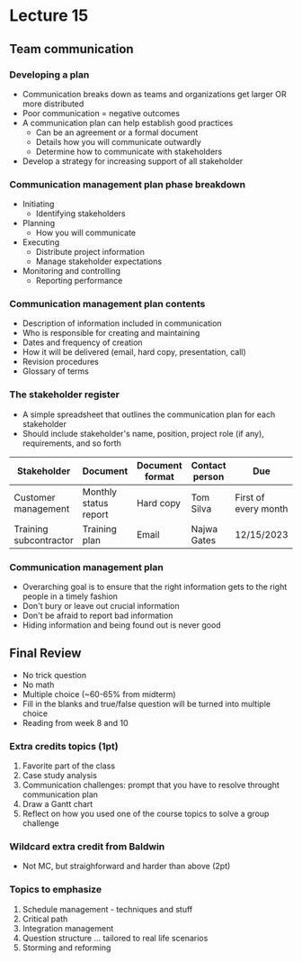 # Lecture 15

## Team communication

### Developing a plan

- Communication breaks down as teams and  organizations get larger OR more distributed
- Poor communication = negative outcomes
- A communication plan can help establish good practices
    - Can be an agreement or a formal document
    - Details how you will communicate outwardly
    - Determine how to communicate with stakeholders
- Develop a strategy for increasing support of all stakeholder

### Communication management plan phase breakdown

- Initiating
    - Identifying stakeholders
- Planning
    - How you will communicate
- Executing
    - Distribute project information
    - Manage stakeholder expectations
- Monitoring and controlling
    - Reporting performance

### Communication management plan contents

- Description of information included in communication
- Who is responsible for creating and maintaining
- Dates and frequency of creation
- How it will be delivered (email, hard copy, presentation, call)
- Revision procedures
- Glossary of terms

### The stakeholder register

- A simple spreadsheet that outlines the communication plan for each stakeholder
- Should include stakeholder's name, position, project role (if any), requirements, and so forth

| Stakeholder | Document | Document format | Contact person | Due |
| ----- | ----- | ----- | ----- | ----- |
| Customer management | Monthly status report | Hard copy | Tom Silva | First of every month |
| Training subcontractor | Training plan | Email | Najwa Gates |  12/15/2023 |

### Communication management plan

- Overarching goal is to ensure that the right information gets to the right people in a timely fashion
- Don't bury or leave out crucial information
- Don't be afraid to report bad information
- Hiding information and being found out is never good

## Final Review

- No trick question
- No math
- Multiple choice (~60-65% from midterm)
- Fill in the blanks and true/false question will be turned into multiple choice
- Reading from week 8 and 10

### Extra credits topics (1pt)

1) Favorite part of the class
2) Case study analysis
3) Communication challenges: prompt that you have to resolve throught communication plan
4) Draw a Gantt chart
5) Reflect on how you used one of the course topics to solve a group challenge

### Wildcard extra credit from Baldwin

- Not MC, but straighforward and harder than above (2pt)

### Topics to emphasize

1) Schedule management -  techniques and stuff
2) Critical path
3) Integration management
4) Question structure ... tailored to real life scenarios
5) Storming and reforming